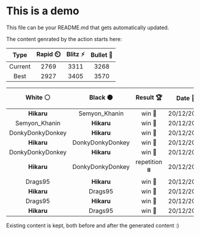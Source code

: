 # This is a demo

This file can be your README.md that gets automatically updated.

The content genrated by the action starts here:

<!--START_SECTION:chessStats-->
<!-- Automatically generated with https://github.com/Balastrong/chess-stats-action -->

| Type | Rapid ⏲️ | Blitz ⚡ | Bullet 🔫 |
|:---:|:---:|:---:|:---:|
| Current | 2769 | 3311 | 3268 |
| Best | 2927 | 3405 | 3570 |

| White ⚪ | Black ⚫ | Result 🏆 | Date 📅 | Position 🗺️ | Type 🕕 |
|:---:|:---:|:---:|:---:|:---:|:---:|
| **Hikaru** | Semyon_Khanin | win 🥇 | 20/12/2024 | <a href="http://www.ee.unb.ca/cgi-bin/tervo/fen.pl?select=7k/6p1/7p/8/3q4/2p1N1P1/2Q2PKP/8 b - -">Link</a> | Blitz |
| Semyon_Khanin | **Hikaru** | win 🥇 | 20/12/2024 | <a href="http://www.ee.unb.ca/cgi-bin/tervo/fen.pl?select=8/8/8/4k3/8/8/2r2PpK/8 w - -">Link</a> | Blitz |
| DonkyDonkyDonkey | **Hikaru** | win 🥇 | 20/12/2024 | <a href="http://www.ee.unb.ca/cgi-bin/tervo/fen.pl?select=8/3R4/3N1kp1/7p/6PP/4r2K/r7/8 w - -">Link</a> | Blitz |
| **Hikaru** | DonkyDonkyDonkey | win 🥇 | 20/12/2024 | <a href="http://www.ee.unb.ca/cgi-bin/tervo/fen.pl?select=k3r3/1p5p/4q3/R7/P4Q2/1P3p2/1KP4P/8 b - -">Link</a> | Blitz |
| DonkyDonkyDonkey | **Hikaru** | win 🥇 | 20/12/2024 | <a href="http://www.ee.unb.ca/cgi-bin/tervo/fen.pl?select=8/4p3/4kp2/r1K4R/2R1P2P/8/8/3r4 w - -">Link</a> | Blitz |
| **Hikaru** | DonkyDonkyDonkey | repetition ⏸️ | 20/12/2024 | <a href="http://www.ee.unb.ca/cgi-bin/tervo/fen.pl?select=4Q1k1/1p3p1p/2p3p1/6P1/2P4P/1P2P3/1KP5/2Bq3r b - -">Link</a> | Blitz |
| Drags95 | **Hikaru** | win 🥇 | 20/12/2024 | <a href="http://www.ee.unb.ca/cgi-bin/tervo/fen.pl?select=8/8/4p3/2bpk3/5pP1/5B2/4K3/8 w - -">Link</a> | Blitz |
| **Hikaru** | Drags95 | win 🥇 | 20/12/2024 | <a href="http://www.ee.unb.ca/cgi-bin/tervo/fen.pl?select=8/6rk/2p3p1/1p1bQ2R/1P3P2/8/4RK2/3q4 b - -">Link</a> | Blitz |
| Drags95 | **Hikaru** | win 🥇 | 20/12/2024 | <a href="http://www.ee.unb.ca/cgi-bin/tervo/fen.pl?select=1k3r2/ppq5/2p1pr1b/P2p2p1/1P1PnPBp/2PQ3P/6PK/1R3RN1 w - -">Link</a> | Blitz |
| **Hikaru** | Drags95 | win 🥇 | 20/12/2024 | <a href="http://www.ee.unb.ca/cgi-bin/tervo/fen.pl?select=6k1/5rb1/8/8/4KP2/6R1/8/8 b - -">Link</a> | Blitz |

<!--END_SECTION:chessStats-->

Existing content is kept, both before and after the generated content :)
